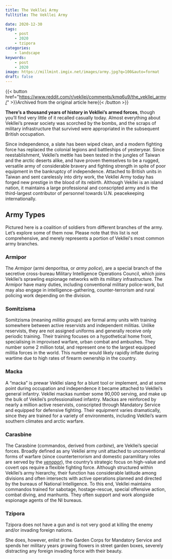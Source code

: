 ```yaml
---
title: The Vekllei Army
fulltitle: The Vekllei Army

date: 2020-12-30
tags:
    - post
    - 2020
    - tzipora
categories:
    - landscape
keywords:
    - post
    - 2020
image: https://millmint.imgix.net/images/army.jpg?q=100&auto=format
draft: false
---
```


{{< button href="https://www.reddit.com/r/vekllei/comments/kmq6u9/the_vekllei_army/" >}}Archived from the original article here{{< /button >}}

**There’s a thousand years of history in Vekllei’s armed forces**, though you’ll find very little of it recalled casually today. Almost everything about Vekllei’s prewar society was scorched by the bombs, and the scraps of military infrastructure that survived were appropriated in the subsequent British occupation.

Since independence, a slate has been wiped clean, and a modern fighting force has replaced the colonial legions and battleships of yesteryear. Since reestablishment, Vekllei’s mettle has been tested in the jungles of Taiwan and the arctic deserts alike, and have proven themselves to be a rugged, versatile army of considerable bravery and fighting strength in spite of poor equipment in the bankruptcy of independence. Attached to British units in Taiwan and sent carelessly into dirty work, the Vekllei Army today has forged new prestige in the blood of its rebirth. Although Vekllei is an island nation, it maintains a large professional and conscripted army and is the third-largest contributor of personnel towards U.N. peacekeeping internationally.

## Army Types

Pictured here is a coalition of soldiers from different branches of the army. Let’s explore some of them now. Please note that this list is not comprehensive, and merely represents a portion of Vekllei's most common army branches.

### Armipor

The *Armipor* (armi denporitsa, or *army police*), are a special branch of the secretive cross-bureau Military Intelligence Operations Council, which joins Vekllei’s sprawling espionage networks with its military infrastructure. The Armipor have many duties, including conventional military police-work, but may also engage in intelligence-gathering, counter-terrorism and rural policing work depending on the division.

### Somitzisma

Somitzisma (meaning *militia groups*) are formal army units with training somewhere between active reservists and independent militias. Unlike reservists, they are not assigned uniforms and generally receive only periodic training. Their training focuses on a hypothetical home front, specialising in improvised warfare, urban combat and ambushes. They number some 2 million total, and represent one to the largest equipped militia forces in the world. This number would likely rapidly inflate during wartime due to high rates of firearm ownership in the country.

### Macka

A “macka” is prewar Vekllei slang for a blunt tool or implement, and at some point during occupation and independence it became attached to Vekllei’s general infantry. Vekllei mackas number some 90,000 serving, and make up the bulk of Vekllei’s professionalised infantry. Mackas are reinforced by nearly a million active reservists, conscripted through Mandatory Service and equipped for defensive fighting. Their equipment varies dramatically, since they are trained for a variety of environments, including Vekllei’s warm southern climates and arctic warfare.

### Carasbine

The Carasbine (commandos, derived from *carbine*), are Vekllei’s special forces. Broadly defined as any Vekllei army unit attached to unconventional forms of warfare (since counterterrorism and domestic paramilitary roles are served by the [*venopor*](https://millmint.net/posts/2020-07-08-police/)), the country’s strategic focus on high-value and covert ops require a flexible fighting force. Although structured within Vekllei’s army hierarchy, their function has considerable latitude among divisions and often intersects with active operations planned and directed by the bureaus of National Intelligence. To this end, Vekllei maintains commandos trained for sabotage, hostage-rescue, special offensive action, combat diving, and manhunts. They often support and work alongside espionage agents of the NI bureaus.

### Tzipora

Tzipora does not have a gun and is not very good at killing the enemy and/or invading foreign nations.

She does, however, enlist in the Garden Corps for Mandatory Service and spends her military years growing flowers in street garden boxes, severely distracting any foreign invading force with their beauty.
